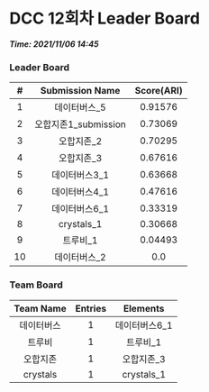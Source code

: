 # DCC 12회차 Leader Board
***Time: 2021/11/06 14:45***

### Leader Board

|#|Submission Name|Score(ARI)|
|:---:|:---:|:---:|
|1|데이터버스_5|0.91576|
|2|오합지존1_submission|0.73069|
|3|오합지존_2|0.70295|
|4|오합지존_3|0.67616|
|5|데이터버스3_1|0.63668|
|6|데이터버스4_1|0.47616|
|7|데이터버스6_1|0.33319|
|8|crystals_1|0.30668|
|9|트루비_1|0.04493|
|10|데이터버스_2|0.0|

### Team Board

|Team Name|Entries|Elements|
|:---:|:---:|:---:|
|데이터버스|1|데이터버스6_1|
|트루비|1|트루비_1|
|오합지존|1|오합지존_3|
|crystals|1|crystals_1|
